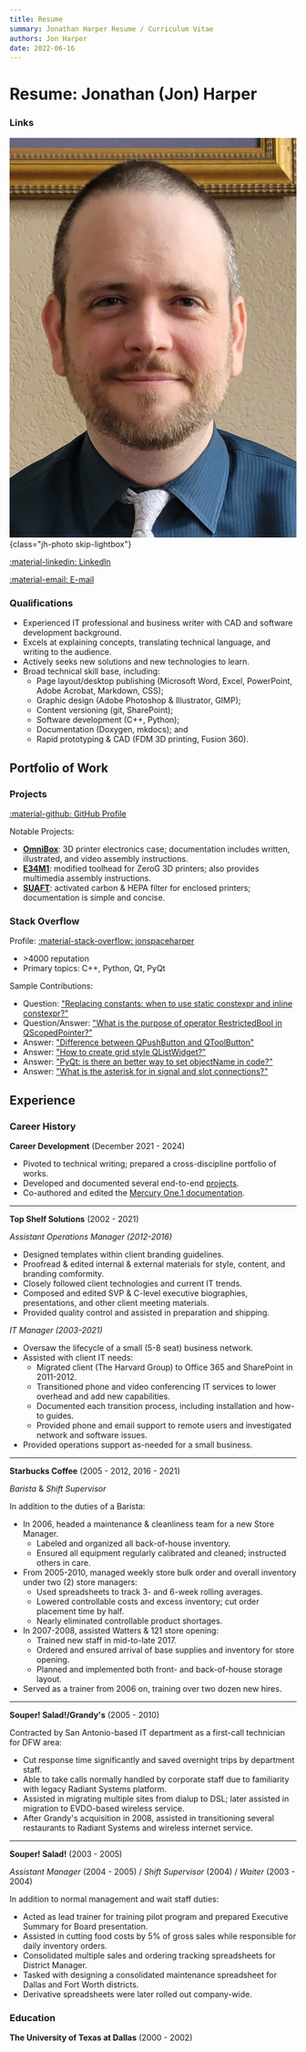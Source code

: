 ```yaml
---
title: Resume
summary: Jonathan Harper Resume / Curriculum Vitae
authors: Jon Harper
date: 2022-06-16
---
```


# Resume: Jonathan (Jon) Harper

### Links

![photo of me](img/headshot.jpg){class="jh-photo skip-lightbox"}

<div markdown class="jh-grid-container jh-grid-2">
<div markdown class="jh-grid-container jh-grid-1 jh-link-grid">

[:material-linkedin: LinkedIn](https://linkedin.com/in/jonspaceharper)

[:material-email: E-mail](mailto:jonspaceharper@gmail.com)
<!-- 
[:material-download: PDF Resume](assets/Resume_Jonathan_Harper.pdf) -->
</div>
</div>

### Qualifications

- Experienced IT professional and business writer with CAD and software development background.
- Excels at explaining concepts, translating technical language, and writing to the audience.
- Actively seeks new solutions and new technologies to learn.
- Broad technical skill base, including:
    - Page layout/desktop publishing (Microsoft Word, Excel, PowerPoint, Adobe Acrobat, Markdown, CSS);
    - Graphic design (Adobe Photoshop & Illustrator, GIMP);
    - Content versioning (git, SharePoint);
    - Software development (C++, Python);
    - Documentation (Doxygen, mkdocs); and
    - Rapid prototyping & CAD (FDM 3D printing, Fusion 360).

## Portfolio of Work

### Projects

[:material-github: GitHub Profile](https://github.com/jon-harper)

Notable Projects:

- **[OmniBox](https://jon-harper.github.io/OmniBox)**: 3D printer electronics case; documentation includes written, illustrated, and video assembly instructions.
- **[E34M1](https://jon-harper.github.io/E34M1/)**: modified toolhead for ZeroG 3D printers; also provides multimedia assembly instructions.
- **[SUAFT](https://jon-harper.github.io/air_filter)**: activated carbon & HEPA filter for enclosed printers; documentation is simple and concise.

### Stack Overflow

Profile: [:material-stack-overflow: jonspaceharper](https://stackoverflow.com/users/4732082/jonspaceharper)

- \>4000 reputation
- Primary topics: C++, Python, Qt, PyQt

Sample Contributions:

- Question: ["Replacing constants: when to use static constexpr and inline constexpr?"](https://stackoverflow.com/questions/54466591/replacing-constants-when-to-use-static-constexpr-and-inline-constexpr)
- Question/Answer: ["What is the purpose of operator RestrictedBool in QScopedPointer?"](https://stackoverflow.com/questions/37012710/what-is-the-purpose-of-operator-restrictedbool-in-qscopedpointer)
- Answer: ["Difference between QPushButton and QToolButton"](https://stackoverflow.com/questions/38576380/difference-between-qpushbutton-and-qtoolbutton/38580502)
- Answer: ["How to create grid style QListWidget?"](https://stackoverflow.com/questions/37331270/how-to-create-grid-style-qlistwidget)
- Answer: ["PyQt: is there an better way to set objectName in code?"](https://stackoverflow.com/questions/50726510/pyqt-is-there-an-better-way-to-set-objectname-in-code)
- Answer: ["What is the asterisk for in signal and slot connections?"](https://stackoverflow.com/questions/38456924/what-is-the-asterisk-for-in-signal-and-slot-connections/38457771)

## Experience

### Career History

**Career Development** (December 2021 - 2024)

- Pivoted to technical writing; prepared a cross-discipline portfolio of works.
- Developed and documented several end-to-end [projects](#projects).
- Co-authored and edited the [Mercury One.1 documentation](https://docs.zerog.one/assets/mercury_one_1_instruction_18-02-2024.pdf).

------
**Top Shelf Solutions** (2002 - 2021)

*Assistant Operations Manager (2012-2016)*

- Designed templates within client branding guidelines.
- Proofread & edited internal & external materials for style, content, and branding comformity.
- Closely followed client technologies and current IT trends.
- Composed and edited SVP & C-level executive biographies, presentations, and other client meeting materials.
- Provided quality control and assisted in preparation and shipping.

*IT Manager (2003-2021)*

- Oversaw the  lifecycle of a small (5-8 seat) business network.
- Assisted with client IT needs:
    - Migrated client (The Harvard Group) to Office 365 and SharePoint in 2011-2012.
    - Transitioned phone and video conferencing IT services to lower overhead and add new capabilities.
    - Documented each transition process, including installation and how-to guides.
    - Provided phone and email support to remote users and investigated network and software issues.
- Provided operations support as-needed for a small business.

------

**Starbucks Coffee** (2005 - 2012, 2016 - 2021)

*Barista* & *Shift Supervisor*

In addition to the duties of a Barista:

- In 2006, headed a maintenance & cleanliness team for a new Store Manager.
    - Labeled and organized all back-of-house inventory.
    - Ensured all equipment regularly calibrated and cleaned; instructed others in care.
- From 2005-2010, managed weekly store bulk order and overall inventory under two (2) store managers:
    - Used spreadsheets to track 3- and 6-week rolling averages.
    - Lowered controllable costs and excess inventory; cut order placement time by half.
    - Nearly eliminated controllable product shortages.
- In 2007-2008, assisted Watters & 121 store opening:
    - Trained new staff in mid-to-late 2017.
    - Ordered and ensured arrival of base supplies and inventory for store opening.
    - Planned and implemented both front- and back-of-house storage layout.
- Served as a trainer from 2006 on, training over two dozen new hires.

------

**Souper! Salad!/Grandy's** (2005 - 2010)

Contracted by San Antonio-based IT department as a first-call technician for DFW area:

- Cut response time significantly and saved overnight trips by department staff.
- Able to take calls normally handled by corporate staff due to familiarity with legacy Radiant Systems platform.
- Assisted in migrating multiple sites from dialup to DSL; later assisted in migration to EVDO-based wireless service.
- After Grandy's acquisition in 2008, assisted in transitioning several restaurants to Radiant Systems and wireless internet service.

------

**Souper! Salad!** (2003 - 2005)

*Assistant Manager* (2004 - 2005) / *Shift Supervisor* (2004) / *Waiter* (2003 - 2004)

In addition to normal management and wait staff duties:

- Acted as lead trainer for training pilot program and prepared Executive Summary for Board presentation.
- Assisted in cutting food costs by 5% of gross sales while responsible for daily inventory orders.
- Consolidated multiple sales and ordering tracking spreadsheets for District Manager.
- Tasked with designing a consolidated maintenance spreadsheet for Dallas and Fort Worth districts.
- Derivative spreadsheets were later rolled out company-wide.

### Education

**The University of Texas at Dallas** (2000 - 2002)